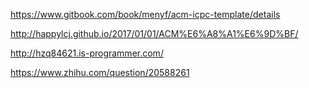 


https://www.gitbook.com/book/menyf/acm-icpc-template/details


http://happylcj.github.io/2017/01/01/ACM%E6%A8%A1%E6%9D%BF/

http://hzq84621.is-programmer.com/

https://www.zhihu.com/question/20588261
